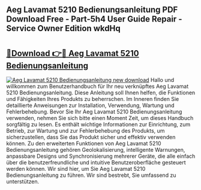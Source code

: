 ## Aeg Lavamat 5210 Bedienungsanleitung PDF Download Free - Part-5h4 User Guide Repair - Service Owner Edition wkdHq

# <h2><a href="http://df215o.blite.top/?on=Aeg+Lavamat+5210+Bedienungsanleitung">🔗Download 👉🔴 Aeg Lavamat 5210 Bedienungsanleitung</a></h2>

[![Aeg Lavamat 5210 Bedienungsanleitung new download](https://i.imgur.com/lujVjoI.png)](http://df215o.blite.top/?on=Aeg+Lavamat+5210+Bedienungsanleitung)
Hallo und willkommen zum Benutzerhandbuch für Ihr neu verknüpftes Aeg Lavamat 5210 Bedienungsanleitung. Diese Anleitung soll Ihnen helfen, die Funktionen und Fähigkeiten Ihres Produkts zu beherrschen. Im Inneren finden Sie detaillierte Anweisungen zur Installation, Verwendung, Wartung und Fehlerbehebung. Bevor Sie Ihr Aeg Lavamat 5210 Bedienungsanleitung verwenden, nehmen Sie sich bitte einen Moment Zeit, um dieses Handbuch sorgfältig zu lesen. Es enthält wichtige Informationen zur Einrichtung, zum Betrieb, zur Wartung und zur Fehlerbehebung des Produkts, um sicherzustellen, dass Sie das Produkt sicher und effektiv verwenden können. Zu den erweiterten Funktionen von Aeg Lavamat 5210 Bedienungsanleitung gehören Geolokalisierung, intelligente Warnungen, anpassbare Designs und Synchronisierung mehrerer Geräte, die alle einfach über die benutzerfreundliche und intuitive Benutzeroberfläche gesteuert werden können. Wir sind hier, um Sie Aeg Lavamat 5210 Bedienungsanleitung zu führen. Wir sind bestrebt, Sie umfassend zu unterstützen.
